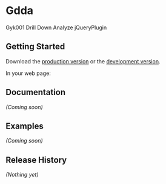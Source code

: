 <h1>
 Gdda
 <span id="_travis_status"></span>
 <a id="_travis_status" href="https://travis-ci.org/gyk001/gdda">
    
</a>
</h1>


Gyk001 Drill Down Analyze jQueryPlugin

## Getting Started
Download the [production version][min] or the [development version][max].

[min]: https://raw.github.com/gyk001/gdda/master/dist/gdda.min.js
[max]: https://raw.github.com/gyk001/gdda/master/dist/gdda.js

In your web page:


## Documentation
_(Coming soon)_

## Examples
_(Coming soon)_

## Release History
_(Nothing yet)_



<div>
    <script >
    jQuery(function($) {
      $('<img/>').attr('src','https://api.travis-ci.org/gyk001/gdda.png?branch=dev&_='+Math.random()).appendTo($('#_travis_status'));
    });
    </script>
</div>
